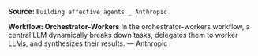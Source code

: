 **Source:** `Building effective agents _ Anthropic`

**Workflow: Orchestrator-Workers**
In the orchestrator-workers workflow, a central LLM dynamically breaks down tasks, delegates them to worker LLMs, and synthesizes their results. — Anthropic
